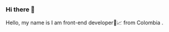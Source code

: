 ### Hi there 👋
Hello, my name is  <Jose Martinez/>  I am  front-end developer🎯📈 from Colombia . 
<!--
**jose-92/jose-92** is a ✨ _special_ ✨ repository because its `README.md` (this file) appears on your GitHub profile.

Here are some ideas to get you started:   

- 🔭 I’m currently working on ...
- 🌱 I’m currently learning ...
- 👯 I’m looking to collaborate on ...
- 🤔 I’m looking for help with ...
- 💬 Ask me about ...
- 📫 How to reach me: ...
- 😄 Pronouns: ...
- ⚡ Fun fact: ...
-->
